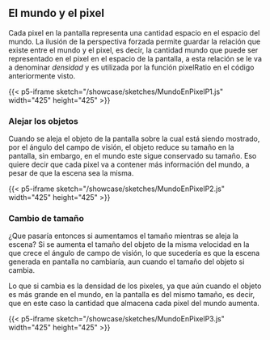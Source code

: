 ## El mundo y el pixel

Cada pixel en la pantalla representa una cantidad  espacio en el espacio del mundo. La ilusión de la perspectiva forzada permite guardar la relación que existe entre el mundo y el pixel, es decir, la cantidad mundo que puede ser representado en el pixel en el espacio de la pantalla, a esta relación se le va a denominar *densidad* y es utilizada por la función pixelRatio en el código anteriormente visto.

{{< p5-iframe  sketch="/showcase/sketches/MundoEnPixelP1.js" width="425" height="425" >}}

### Alejar los objetos

Cuando se aleja el objeto de la pantalla sobre la cual está siendo mostrado, por el ángulo del campo de visión, el objeto reduce su tamaño en la pantalla, sin embargo, en el mundo este sigue conservado su tamaño. Eso quiere decir que cada pixel va a contener más información del mundo, a pesar de que la escena sea la misma.

{{< p5-iframe  sketch="/showcase/sketches/MundoEnPixelP2.js" width="425" height="425" >}}


### Cambio de tamaño

¿Que pasaría entonces si aumentamos el tamaño mientras se aleja la escena? Si se aumenta el tamaño del objeto de la misma velocidad en la que crece el ángulo de campo de visión, lo que sucedería es que la escena generada en pantalla no cambiaría, aun cuando el tamaño del objeto si cambia. 

Lo que si cambia es la densidad de los pixeles, ya que aún cuando el objeto es más grande en el mundo, en la pantalla es del mismo tamaño, es decir, que en este caso la cantidad que almacena cada pixel del mundo aumenta.

{{< p5-iframe  sketch="/showcase/sketches/MundoEnPixelP3.js" width="425" height="425" >}}

